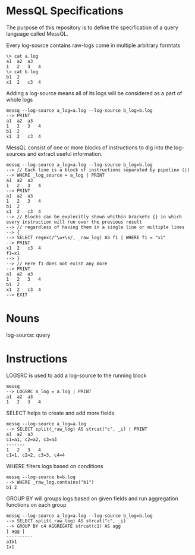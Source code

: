 # MessQL Specifications
The purpose of this repository is to define the specification of a query language called MessQL.

Every log-source contains raw-logs come in multiple arbitrary formtats
```
\> cat a.log
a1	a2	a3
1	2	3	4
\> cat b.log
b1	2
x1	2	c3	4
```
Adding a log-source means all of its logs will be considered as a part of whole logs
```
messq --log-source a_log=a.log --log-source b_log=b.log
--> PRINT
a1	a2	a3
1	2	3	4
b1	2
x1	2	c3	4
```
MessQL consist of one or more blocks of instructions to dig into the log-sources and extract useful information.
```
messq --log-source a_log=a.log --log-source b_log=b.log
--> // Each line is a block of instructions separated by pipeline (|) 
--> WHERE _log_source = a_log | PRINT
a1	a2	a3
1	2	3	4
--> PRINT
a1	a2	a3
1	2	3	4
b1	2
x1	2	c3	4
--> // Blocks can be explecitly shown whithin brackets {} in which every instruction will run over the previous result 
--> // regardless of having them in a single line or multiple lines
--> {
--> SELECT regex(/^\w+\s/, _raw_log) AS f1 | WHERE f1 = "x1"
--> PRINT
x1	2	c3	4 
f1=x1
--> }
--> // Here f1 does not exist any more
--> PRINT
a1	a2	a3
1	2	3	4
b1	2
x1	2	c3	4
--> EXIT
```

# Nouns
log-source: 
query

# Instructions

LOGSRC is used to add a log-source to the running block

```
messq 
--> LOGSRC a_log = a.log | PRINT
a1	a2	a3
1	2	3	4
```

SELECT helps to create and add more fields
 ```
 messq --log-source a_log=a.log
 --> SELECT split(_raw_log) AS strcat("c", _i) | PRINT
a1	a2	a3
c1=a1, c2=a2, c3=a3
-------
1	2	3	4
c1=1, c2=2, c3=3, c4=4
 ```

 WHERE filters logs based on conditions
 ```
 messq --log-source b=b.log
 --> WHERE _raw_log.contains("b1")
 b1	2
 ```

 GROUP BY will groups logs based on given fields and run aggregation functions on each group
 ```
messq --log-source a_log=a.log --log-source b_log=b.log
--> SELECT split(_raw_log) AS strcat("c", _i)
--> GROUP BY c4 AGGREGATE strcat(c1) AS agg
| agg |
----------
 a1b1
 1x1
```



